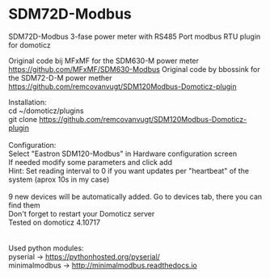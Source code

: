 # SDM72D-Modbus
SDM72D-Modbus 3-fase power meter with RS485 Port modbus RTU plugin for domoticz

Original code bij MFxMF for the SDM630-M power meter https://github.com/MFxMF/SDM630-Modbus
Original code by bbossink for the SDM72-D-M power mether https://github.com/remcovanvugt/SDM120Modbus-Domoticz-plugin

Installation: <br>
cd ~/domoticz/plugins<br>
git clone https://github.com/remcovanvugt/SDM120Modbus-Domoticz-plugin <br>
<br>
Configuration: <br>
Select "Eastron SDM120-Modbus" in Hardware configuration screen<br>
If needed modify some parameters and click add<br>
Hint: Set reading interval to 0 if you want updates per "heartbeat" of the system (aprox 10s in my case)<br>
<br>
9 new devices will be automatically added. Go to devices tab, there you can find them<br>
Don't forget to restart your Domoticz server<br>
Tested on domoticz 4.10717
<br><br><br>
Used python modules: <br>
pyserial -> https://pythonhosted.org/pyserial/ <br>
minimalmodbus -> http://minimalmodbus.readthedocs.io<br>
